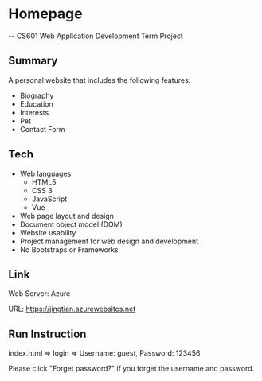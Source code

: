 # Homepage

-- CS601 Web Application Development Term Project

## Summary

A personal website that includes the following features:

- Biography
- Education
- Interests
- Pet
- Contact Form

## Tech

- Web languages 
  - HTML5
  - CSS 3
  - JavaScript
  - Vue
- Web page layout and design
- Document object model (DOM)
- Website usability
- Project management for web design and development
- No Bootstraps or Frameworks

## Link

Web Server: Azure

URL: https://jingtian.azurewebsites.net


## Run Instruction

index.html => login => Username: guest, Password: 123456

Please click "Forget password?" if you forget the username and password.

